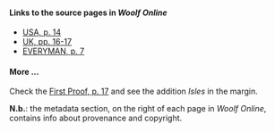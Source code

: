 #### Links to the source pages in *Woolf Online*
- [USA, p. 14](http://woolfonline.com/?node=content/text/transcriptions&project=1&parent=2&taxa=19&content=2817&pos=15)
- [UK, pp. 16-17](http://woolfonline.com/?node=content/text/transcriptions&project=1&parent=2&taxa=20&content=3139&pos=19)
- [EVERYMAN, p. 7](http://woolfonline.com/?node=content/text/transcriptions&project=1&parent=2&taxa=22&content=3804&pos=24)


#### More ... 
Check the [First Proof, p. 17](http://woolfonline.com/?node=content/text/transcriptions&project=1&parent=2&taxa=18&content=4172&pos=14
) and see the addition *Isles* in the margin. 


**N.b.**: the metadata section, on the right of each page in *Woolf Online*, contains info about provenance and copyright.
